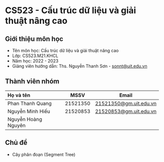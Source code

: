 # **CS523 - Cấu trúc dữ liệu và giải thuật nâng cao**
## **Giới thiệu môn học**
- Tên môn học: Cấu trúc dữ liệu và giải thuật nâng cao
- Lớp: CS523.M21.KHCL
- Năm học: 2022 - 2023
- Giảng viên hướng dẫn: Ths. Nguyễn Thanh Sơn - sonnt@uit.edu.vn
## **Thành viên nhóm**
|**Họ và tên**      |**MSSV**|**Email**             |
|:------------------|:------:|:--------------------:|
|Phan Thanh Quang   |21521350|21521350@gm.uit.edu.vn|
|Nguyễn Minh Hiếu   |21520853|21520853@gm.uit.edu.vn|
|Nguyễn Hoàng Nguyên|||
## **Chủ đề**
- Cây phân đoạn (Segment Tree)
